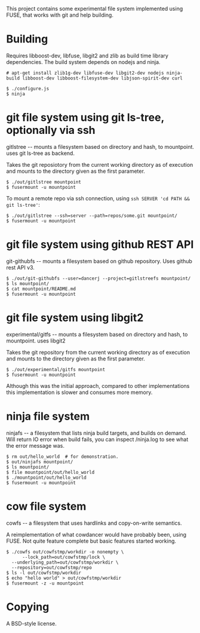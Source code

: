 
This project contains some experimental file system implemented using
FUSE, that works with git and help building.

# Building #

Requires libboost-dev, libfuse, libgit2 and zlib as build time library
dependencies. The build system depends on nodejs and ninja.

    # apt-get install zlib1g-dev libfuse-dev libgit2-dev nodejs ninja-build libboost-dev libboost-filesystem-dev libjson-spirit-dev curl

    $ ./configure.js
    $ ninja

# git file system using git ls-tree, optionally via ssh #

gitlstree -- mounts a filesystem based on directory and hash, to
mountpoint.  uses git ls-tree as backend.

Takes the git reposiotory from the current working directory as of
execution and mounts to the directory given as the first parameter.

    $ ./out/gitlstree mountpoint
    $ fusermount -u mountpoint

To mount a remote repo via ssh connection, using `ssh SERVER 'cd PATH
&& git ls-tree'`:

    $ ./out/gitlstree --ssh=server --path=repos/some.git mountpoint/
    $ fusermount -u mountpoint

# git file system using github REST API #

git-githubfs -- mounts a filesystem based on github repository. Uses
github rest API v3.

    $ ./out/git-githubfs --user=dancerj --project=gitlstreefs mountpoint/
    $ ls mountpoint/
    $ cat mountpoint/README.md
    $ fusermount -u mountpoint

# git file system using libgit2 #

experimental/gitfs -- mounts a filesystem based on directory and hash,
to mountpoint.  uses libgit2

Takes the git repository from the current working directory as of
execution and mounts to the directory given as the first parameter.

    $ ./out/experimental/gitfs mountpoint
    $ fusermount -u mountpoint

Although this was the initial approach, compared to other
implementations this implementation is slower and consumes more
memory.

# ninja file system #

ninjafs -- a filesystem that lists ninja build targets, and builds on
demand.  Will return IO error when build fails, you can inspect
/ninja.log to see what the error message was.

    $ rm out/hello_world  # for demonstration.
    $ out/ninjafs mountpoint/
    $ ls mountpoint/
    $ file mountpoint/out/hello_world
    $ ./mountpoint/out/hello_world
    $ fusermount -u mountpoint

# cow file system #

cowfs -- a filesystem that uses hardlinks and copy-on-write semantics.

A reimplementation of what cowdancer would have probably been, using
FUSE. Not quite feature complete but basic features started working.

    $ ./cowfs out/cowfstmp/workdir -o nonempty \
    	  --lock_path=out/cowfstmp/lock \
	  --underlying_path=out/cowfstmp/workdir \
	  --repository=out/cowfstmp/repo
    $ ls -l out/cowfstmp/workdir
    $ echo "hello world" > out/cowfstmp/workdir
    $ fusermount -z -u mountpoint

# Copying #

A BSD-style license.
